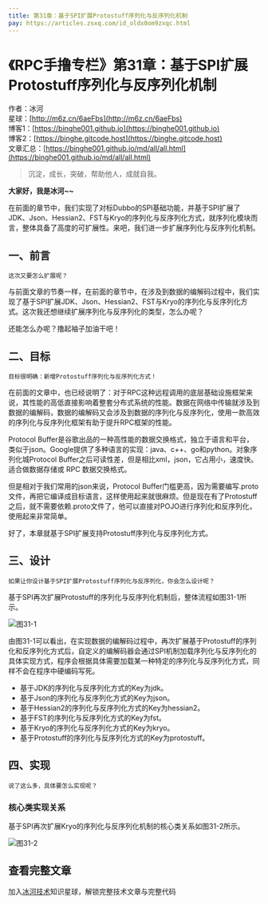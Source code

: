 ```yaml
---
title: 第31章：基于SPI扩展Protostuff序列化与反序列化机制
pay: https://articles.zsxq.com/id_oldx0om9zxqc.html
---
```


# 《RPC手撸专栏》第31章：基于SPI扩展Protostuff序列化与反序列化机制

作者：冰河
<br/>星球：[http://m6z.cn/6aeFbs](http://m6z.cn/6aeFbs)
<br/>博客1：[https://binghe001.github.io](https://binghe001.github.io)
<br/>博客2：[https://binghe.gitcode.host](https://binghe.gitcode.host)
<br/>文章汇总：[https://binghe001.github.io/md/all/all.html](https://binghe001.github.io/md/all/all.html)

> 沉淀，成长，突破，帮助他人，成就自我。

**大家好，我是冰河~~**

在前面的章节中，我们实现了对标Dubbo的SPI基础功能，并基于SPI扩展了JDK、Json、Hessian2、FST与Kryo的序列化与反序列化方式，就序列化模块而言，整体具备了高度的可扩展性。来吧，我们进一步扩展序列化与反序列化机制。

## 一、前言

`这次又要怎么扩展呢？`

与前面文章的节奏一样，在前面的章节中，在涉及到数据的编解码过程中，我们实现了基于SPI扩展JDK、Json、Hessian2、FST与Kryo的序列化与反序列化方式。这次我还想继续扩展序列化与反序列化的类型，怎么办呢？

还能怎么办呢？撸起袖子加油干吧！

## 二、目标

`目标很明确：新增Protostuff序列化与反序列化方式！`

在前面的文章中，也已经说明了：对于RPC这种远程调用的底层基础设施框架来说，其性能的高低直接影响着整套分布式系统的性能。数据在网络中传输就涉及到数据的编解码，数据的编解码又会涉及到数据的序列化与反序列化，使用一款高效的序列化与反序列化框架有助于提升RPC框架的性能。

Protocol Buffer是谷歌出品的一种高性能的数据交换格式，独立于语言和平台，类似于json。Google提供了多种语言的实现：java、c++、go和python。对象序列化城Protocol Buffer之后可读性差，但是相比xml，json，它占用小，速度快。适合做数据存储或 RPC 数据交换格式。

但是相对于我们常用的json来说，Protocol  Buffer门槛更高，因为需要编写.proto文件，再把它编译成目标语言，这样使用起来就很麻烦。但是现在有了Protostuff之后，就不需要依赖.proto文件了，他可以直接对POJO进行序列化和反序列化，使用起来非常简单。

好了，本章就基于SPI扩展支持Protostuff序列化与反序列化方式。

## 三、设计

`如果让你设计基于SPI扩展Protostuff序列化与反序列化，你会怎么设计呢？`

基于SPI再次扩展Protostuff的序列化与反序列化机制后，整体流程如图31-1所示。

![图31-1](https://binghe001.github.io/assets/images/middleware/rpc/rpc-2022-11-04-001.png)

由图31-1可以看出，在实现数据的编解码过程中，再次扩展基于Protostuff的序列化和反序列化方式后，自定义的编解码器会通过SPI机制加载序列化与反序列化的具体实现方式，程序会根据具体需要加载某一种特定的序列化与反序列化方式，同样不会在程序中硬编码写死。

* 基于JDK的序列化与反序列化方式的Key为jdk。
* 基于Json的序列化与反序列化方式的Key为json。
* 基于Hessian2的序列化与反序列化方式的Key为hessian2。
* 基于FST的序列化与反序列化方式的Key为fst。
* 基于Kryo的序列化与反序列化方式的Key为kryo。
* 基于Protostuff的序列化与反序列化方式的Key为protostuff。

## 四、实现

`说了这么多，具体要怎么实现呢？`

### 核心类实现关系

基于SPI再次扩展Kryo的序列化与反序列化机制的核心类关系如图31-2所示。

![图31-2](https://binghe001.github.io/assets/images/middleware/rpc/rpc-2022-11-04-002.png)


## 查看完整文章

加入[冰河技术](http://m6z.cn/6aeFbs)知识星球，解锁完整技术文章与完整代码
